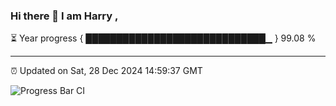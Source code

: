 ### Hi there 👋 I am Harry , 

⏳ Year progress { █████████████████████████████▁ } 99.08 %

---

⏰ Updated on Sat, 28 Dec 2024 14:59:37 GMT

![Progress Bar CI](https://github.com/duykhang68/duykhang68/workflows/Progress%20Bar%20CI/badge.svg)
